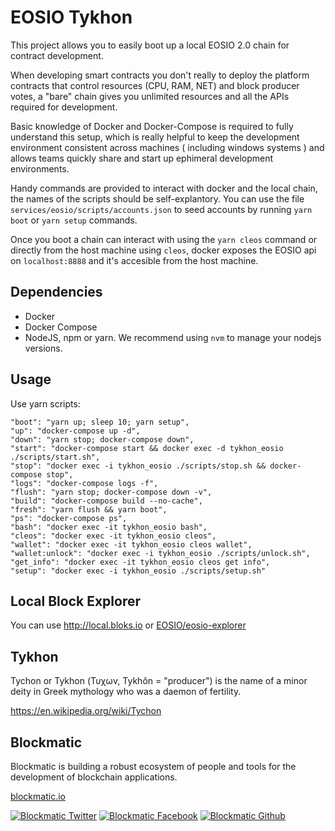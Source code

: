 # EOSIO Tykhon

This project allows you to easily boot up a local EOSIO 2.0 chain for contract development.

When developing smart contracts you don't really to deploy the platform contracts that control resources (CPU, RAM, NET) and block producer votes, a "bare" chain gives you unlimited resources and all the APIs required for development.  

Basic knowledge of Docker and Docker-Compose is required to fully understand this setup, which is really helpful to keep the development environment consistent across machines ( including windows systems ) and allows teams quickly share and start up ephimeral development environments.

Handy commands are provided to interact with docker and the local chain, the names of the scripts should be self-explantory.
You can use the file `services/eosio/scripts/accounts.json` to seed accounts by running `yarn boot` or `yarn setup` commands. 

Once you boot a chain can interact with using the `yarn cleos` command or directly from the host machine using `cleos`, docker exposes the EOSIO api on `localhost:8888` and it's accesible from the host machine.  

## Dependencies

- Docker
- Docker Compose
- NodeJS, npm or yarn. We recommend using `nvm` to manage your nodejs versions. 
## Usage

Use yarn scripts:

```
"boot": "yarn up; sleep 10; yarn setup",
"up": "docker-compose up -d",
"down": "yarn stop; docker-compose down",
"start": "docker-compose start && docker exec -d tykhon_eosio ./scripts/start.sh",
"stop": "docker exec -i tykhon_eosio ./scripts/stop.sh && docker-compose stop",
"logs": "docker-compose logs -f",
"flush": "yarn stop; docker-compose down -v",
"build": "docker-compose build --no-cache",
"fresh": "yarn flush && yarn boot",
"ps": "docker-compose ps",
"bash": "docker exec -it tykhon_eosio bash",
"cleos": "docker exec -it tykhon_eosio cleos",
"wallet": "docker exec -it tykhon_eosio cleos wallet",
"wallet:unlock": "docker exec -i tykhon_eosio ./scripts/unlock.sh",
"get_info": "docker exec -it tykhon_eosio cleos get info",
"setup": "docker exec -i tykhon_eosio ./scripts/setup.sh"
```

## Local Block Explorer

You can use http://local.bloks.io or [EOSIO/eosio-explorer](https://github.com/EOSIO/eosio-explorer)

## Tykhon

Tychon or Tykhon (Τυχων, Tykhôn = "producer") is the name of a minor deity in Greek mythology who was a daemon of fertility.

https://en.wikipedia.org/wiki/Tychon


## Blockmatic

Blockmatic is building a robust ecosystem of people and tools for the development of blockchain applications.

[blockmatic.io](https://blockmatic.io)

<!-- Please don't remove this: Grab your social icons from https://github.com/carlsednaoui/gitsocial -->

<!-- display the social media buttons in your README -->

[![Blockmatic Twitter][1.1]][1]
[![Blockmatic Facebook][2.1]][2]
[![Blockmatic Github][3.1]][3]

<!-- links to social media icons -->
<!-- no need to change these -->

<!-- icons with padding -->

[1.1]: http://i.imgur.com/tXSoThF.png (twitter icon with padding)
[2.1]: http://i.imgur.com/P3YfQoD.png (facebook icon with padding)
[3.1]: http://i.imgur.com/0o48UoR.png (github icon with padding)

<!-- icons without padding -->

[1.2]: http://i.imgur.com/wWzX9uB.png (twitter icon without padding)
[2.2]: http://i.imgur.com/fep1WsG.png (facebook icon without padding)
[3.2]: http://i.imgur.com/9I6NRUm.png (github icon without padding)


<!-- links to your social media accounts -->
<!-- update these accordingly -->

[1]: http://www.twitter.com/blockmatic_io
[2]: http://fb.me/blockmatic.io
[3]: http://www.github.com/blockmatic

<!-- Please don't remove this: Grab your social icons from https://github.com/carlsednaoui/gitsocial -->



